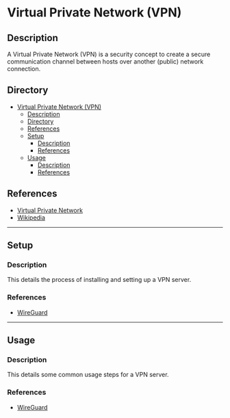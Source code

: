 # Virtual Private Network (VPN)

## Description

A Virtual Private Network (VPN) is a security concept to create a secure communication channel between hosts over another (public) network connection.

## Directory

- [Virtual Private Network (VPN)](#virtual-private-network-vpn)
  - [Description](#description)
  - [Directory](#directory)
  - [References](#references)
  - [Setup](#setup)
    - [Description](#description-1)
    - [References](#references-1)
  - [Usage](#usage)
    - [Description](#description-2)
    - [References](#references-2)

## References

- [Virtual Private Network](https://wiki.archlinux.org/title/Category:Virtual_Private_Network)
- [Wikipedia](https://en.wikipedia.org/wiki/Virtual_private_network)

---

## Setup

### Description

This details the process of installing and setting up a VPN server.

### References

- [WireGuard](wireguard.md#setup)

---

## Usage

### Description

This details some common usage steps for a VPN server.

### References

- [WireGuard](wireguard.md#usage)
